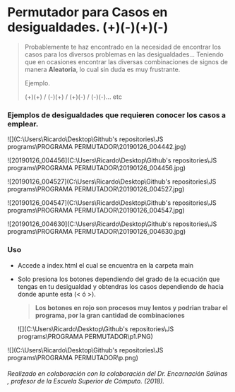 # Permutador para Casos en desigualdades. (+)(-)(+)(-)

> Probablemente te haz encontrado en la necesidad de encontrar los casos para los diversos problemas en las desigualdades... Teniendo que en ocasiones encontrar las diversas combinaciones de signos de manera <b>Aleatoria</b>, lo cual sin duda es muy frustrante.
>
> Ejemplo.
>
> (+)(+) / (-)(+) / (+)(-) / (-)(-)... etc

### Ejemplos de desigualdades que requieren conocer los casos a emplear.

![](C:\Users\Ricardo\Desktop\Github's repositories\JS programs\PROGRAMA  PERMUTADOR\20190126_004442.jpg)



![20190126_004456](C:\Users\Ricardo\Desktop\Github's repositories\JS programs\PROGRAMA  PERMUTADOR\20190126_004456.jpg)

![20190126_004527](C:\Users\Ricardo\Desktop\Github's repositories\JS programs\PROGRAMA  PERMUTADOR\20190126_004527.jpg)

![20190126_004547](C:\Users\Ricardo\Desktop\Github's repositories\JS programs\PROGRAMA  PERMUTADOR\20190126_004547.jpg)

![20190126_004630](C:\Users\Ricardo\Desktop\Github's repositories\JS programs\PROGRAMA  PERMUTADOR\20190126_004630.jpg)

### Uso

* Accede a index.html el cual se encuentra en la carpeta main

* Solo presiona los botones dependiendo del grado de la ecuación que tengas en tu  desigualdad y obtendras los casos dependiendo de hacia donde apunte esta (< ó >).

  >  <b>Los botones en rojo son procesos muy lentos y podrian trabar el programa, por la gran cantidad de combinaciones</b>

  ![](C:\Users\Ricardo\Desktop\Github's repositories\JS programs\PROGRAMA  PERMUTADOR\p1.PNG)

![](C:\Users\Ricardo\Desktop\Github's repositories\JS programs\PROGRAMA  PERMUTADOR\p.png)

###### Realizado en colaboración con la colaboración del Dr. Encarnación Salinas , profesor de la Escuela Superior de Cómputo. (2018).

